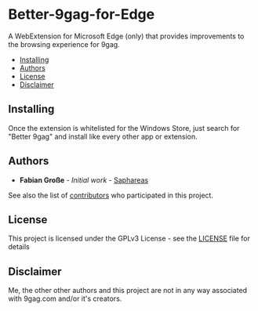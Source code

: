 # Better-9gag-for-Edge
A WebExtension for Microsoft Edge (only) that provides improvements to the browsing experience for 9gag.

<!-- TOC -->

- [Installing](#installing)
- [Authors](#authors)
- [License](#license)
- [Disclaimer](#disclaimer)

<!-- /TOC -->

## Installing

Once the extension is whitelisted for the Windows Store, just search for "Better 9gag" and install like every other app or extension.

## Authors

- **Fabian Große** - *Initial work* - [Saphareas](https://github.com/Saphareas)

See also the list of [contributors](https://github.com/Saphareas/Better-9gag-for-Edge/contributors) who participated in this project.

## License

This project is licensed under the GPLv3 License - see the [LICENSE](LICENSE) file for details

## Disclaimer

Me, the other other authors and this project are not in any way associated with 9gag.com and/or it's creators.
